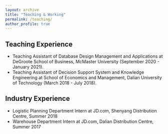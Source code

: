 ```yaml
---
layout: archive
title: "Teaching & Working"
permalink: /teaching/
author_profile: true
---
```


## Teaching Experience

*	Teaching Assistant of Database Design Management and Applications at DeGroote School of Business, McMaster University (September 2020 - January 2021).
* Teaching Assistant of Decision Support System and Knowledge Engineering at School of Economics and Management, Dalian University of Technology (March 2018 - July 2018).

## Industry Experience

* Logistic Planning Department Intern at JD.com, Shenyang Distribution Centre, Summer 2018
* Warehouse Department Intern at JD.com, Dalian Distribution Centre, Summer 2017
